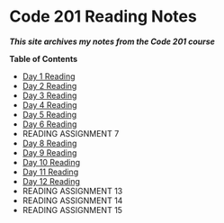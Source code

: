 # Code 201 Reading Notes

***This site archives my notes from the _Code 201_ course***

**Table of Contents**

* [Day 1 Reading](class-01.md)
* [Day 2 Reading](class-02.md)
* [Day 3 Reading](class-03.md)
* [Day 4 Reading](class-04.md)
* [Day 5 Reading](class-05.md)
* [Day 6 Reading](class-06.md)
* READING ASSIGNMENT 7
* [Day 8 Reading](class-08.md)
* [Day 9 Reading](class-09.md)
* [Day 10 Reading](class-10.md)
* [Day 11 Reading](class-11.md)
* [Day 12 Reading](class-12.md)
* READING ASSIGNMENT 13
* READING ASSIGNMENT 14
* READING ASSIGNMENT 15
